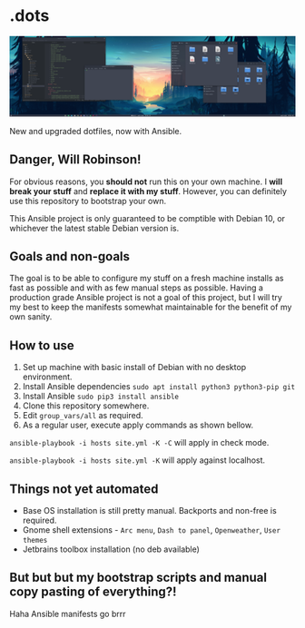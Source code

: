 # .dots

![Desktop](./media/screen.png)

New and upgraded dotfiles, now with Ansible.

## Danger, Will Robinson!

For obvious reasons, you **should not** run this on your own machine. I **will break your stuff**
and **replace it with my stuff**. However, you can definitely use this repository to bootstrap
your own.

This Ansible project is only guaranteed to be comptible with Debian 10, or whichever the latest
stable Debian version is.

## Goals and non-goals

The goal is to be able to configure my stuff on a fresh machine installs as fast as possible and with as few
manual steps as possible. Having a production grade Ansible project is not a goal of this project, but I will try
my best to keep the manifests somewhat maintainable for the benefit of my own sanity.

## How to use

1. Set up machine with basic install of Debian with no desktop environment.
2. Install Ansible dependencies `sudo apt install python3 python3-pip git`
3. Install Ansible `sudo pip3 install ansible`
4. Clone this repository somewhere.
5. Edit `group_vars/all` as required.
6. As a regular user, execute apply commands as shown bellow.

`ansible-playbook -i hosts site.yml -K -C` will apply in check mode.

`ansible-playbook -i hosts site.yml -K` will apply against localhost.

## Things not yet automated

- Base OS installation is still pretty manual. Backports and non-free is required.
- Gnome shell extensions - `Arc menu`, `Dash to panel`, `Openweather`, `User themes`
- Jetbrains toolbox installation (no deb available)

## But but but my bootstrap scripts and manual copy pasting of everything?!

Haha Ansible manifests go brrr
